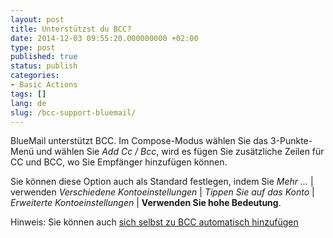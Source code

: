 ```yaml
---
layout: post
title: Unterstützst du BCC?
date: 2014-12-03 09:55:20.000000000 +02:00
type: post
published: true
status: publish
categories:
- Basic Actions
tags: []
lang: de
slug: /bcc-support-bluemail/
---
```


BlueMail unterstützt BCC. Im Compose-Modus wählen Sie das 3-Punkte-Menü und wählen Sie *Add Cc / Bcc*, wird es fügen Sie zusätzliche Zeilen für CC und BCC, wo Sie Empfänger hinzufügen können.

Sie können diese Option auch als Standard festlegen, indem Sie *Mehr ...* \| verwenden *Verschiedene Kontoeinstellungen* \| *Tippen Sie auf das Konto* \| *Erweiterte Kontoeinstellungen* \| **Verwenden Sie hohe Bedeutung**.

Hinweis: Sie können auch [sich selbst zu BCC automatisch hinzufügen](/myself-bcc-automatically/)
